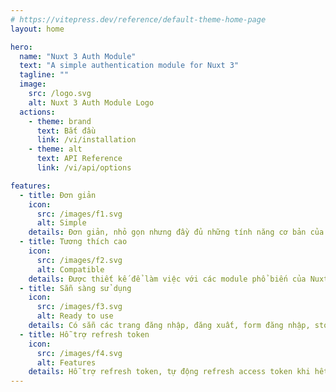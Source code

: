 ```yaml
---
# https://vitepress.dev/reference/default-theme-home-page
layout: home

hero:
  name: "Nuxt 3 Auth Module"
  text: "A simple authentication module for Nuxt 3"
  tagline: ""
  image:
    src: /logo.svg
    alt: Nuxt 3 Auth Module Logo
  actions:
    - theme: brand
      text: Bắt đầu
      link: /vi/installation
    - theme: alt
      text: API Reference
      link: /vi/api/options

features:
  - title: Đơn giản
    icon:
      src: /images/f1.svg
      alt: Simple
    details: Đơn giản, nhỏ gọn nhưng đầy đủ những tính năng cơ bản của một module authentication.
  - title: Tương thích cao
    icon:
      src: /images/f2.svg
      alt: Compatible
    details: Được thiết kế để làm việc với các module phổ biến của Nuxt như i18n, ofetch, pinia.
  - title: Sẵn sàng sử dụng
    icon:
      src: /images/f3.svg
      alt: Ready to use
    details: Có sẵn các trang đăng nhập, đăng xuất, form đăng nhập, store quản lý session, và các composition apis dễ dàng tùy chỉnh.
  - title: Hỗ trợ refresh token
    icon:
      src: /images/f4.svg
      alt: Features
    details: Hỗ trợ refresh token, tự động refresh access token khi hết hạn. Hỗ trợ chức năng ghi nhớ đăng nhập.
---
```

